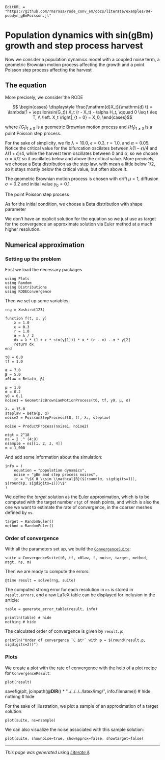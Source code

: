 ```@meta
EditURL = "https://github.com/rmsrosa/rode_conv_em/docs/literate/examples/04-popdyn_gBmPoisson.jl"
```

# Population dynamics with sin(gBm) growth and step process harvest

Now we consider a population dynamics model with a coupled noise term, a geometric Brownian motion process affecting the growth and a point Poisson step process affecting the harvest

## The equation

More precisely, we consider the RODE
```math
  \begin{cases}
    \displaystyle \frac{\mathrm{d}X_t}{\mathrm{d} t} = \lambda(1 + \epsilon\sin(G_t)) X_t (r - X_t) - \alpha H_t, \qquad 0 \leq t \leq T, \\
  \left. X_t \right|_{t = 0} = X_0,
  \end{cases}
```
where $\{G_t\}_{t\geq 0}$ is a geometric Brownian motion process and $\{H_t\}_{t \geq 0}$ is a point Poisson step process.

For the sake of simplicity, we fix $\lambda = 10.0$, $\epsilon = 0.3$, $r = 1.0$, and $\alpha = 0.05$. Notice the critical value for the bifurcation oscilates between $\lambda (1 - \epsilon) / 4$ and $\lambda (1 + \epsilon) / 4$, while the harvest term oscillates between 0 and $\alpha$, so we choose $\alpha = \lambda / 2$ so it oscillates below and above the critical value.
More precisely, we choose a Beta distribution as the step law, with mean a little below $1/2$, so it stays mostly below the critical value, but often above it.

The geometric Brownian motion process is chosen with drift $\mu = 1$, diffusion $\sigma = 0.2$ and initial value $y_0 = 0.1$.

The point Poisson step process

As for the initial condition, we choose a Beta distribution with shape parameter

We don't have an explicit solution for the equation so we just use as target for the convergence an approximate solution via Euler method at a much higher resolution.


## Numerical approximation

### Setting up the problem

First we load the necessary packages

````@example 04-popdyn_gBmPoisson
using Plots
using Random
using Distributions
using RODEConvergence
````

Then we set up some variables

````@example 04-popdyn_gBmPoisson
rng = Xoshiro(123)

function f(t, x, y)
    λ = 1.0
    ϵ = 0.3
    r = 1.0
    α = λ / 2
    dx = λ * (1 + ϵ * sin(y[1])) * x * (r - x) - α * y[2]
    return dx
end

t0 = 0.0
tf = 1.0

α = 7.0
β = 5.0
x0law = Beta(α, β)

μ = 1.0
σ = 0.2
y0 = 0.1
noise1 = GeometricBrownianMotionProcess(t0, tf, y0, μ, σ)

λₚ = 15.0
steplaw = Beta(β, α)
noise2 = PoissonStepProcess(t0, tf, λₚ, steplaw)

noise = ProductProcess(noise1, noise2)

ntgt = 2^18
ns = 2 .^ (4:9)
nsample = ns[[1, 2, 3, 4]]
m = 1_000
````

And add some information about the simulation:

````@example 04-popdyn_gBmPoisson
info = (
    equation = "population dynamics",
    noise = "gBm and step process noises",
    ic = "\$X_0 \\sim \\mathcal{B}($(round(α, sigdigits=1)), $(round(β, sigdigits=1)))\$"
)
````

We define the *target* solution as the Euler approximation, which is to be computed with the target number `ntgt` of mesh points, and which is also the one we want to estimate the rate of convergence, in the coarser meshes defined by `ns`.

````@example 04-popdyn_gBmPoisson
target = RandomEuler()
method = RandomEuler()
````

### Order of convergence

With all the parameters set up, we build the [`ConvergenceSuite`](@ref):

````@example 04-popdyn_gBmPoisson
suite = ConvergenceSuite(t0, tf, x0law, f, noise, target, method, ntgt, ns, m)
````

Then we are ready to compute the errors:

````@example 04-popdyn_gBmPoisson
@time result = solve(rng, suite)
````

The computed strong error for each resolution in `ns` is stored in `result.errors`, and a raw LaTeX table can be displayed for inclusion in the article:

````@example 04-popdyn_gBmPoisson
table = generate_error_table(result, info)

println(table) # hide
nothing # hide
````

The calculated order of convergence is given by `result.p`:

````@example 04-popdyn_gBmPoisson
println("Order of convergence `C Δtᵖ` with p = $(round(result.p, sigdigits=2))")
````

### Plots

We create a plot with the rate of convergence with the help of a plot recipe for `ConvergenceResult`:

````@example 04-popdyn_gBmPoisson
plot(result)
````

savefig(plt, joinpath(@__DIR__() * "../../../../latex/img/", info.filename)) # hide
nothing # hide

For the sake of illustration, we plot a sample of an approximation of a target solution:

````@example 04-popdyn_gBmPoisson
plot(suite, ns=nsample)
````

We can also visualize the noise associated with this sample solution:

````@example 04-popdyn_gBmPoisson
plot(suite, shownoise=true, showapprox=false, showtarget=false)
````

---

*This page was generated using [Literate.jl](https://github.com/fredrikekre/Literate.jl).*

